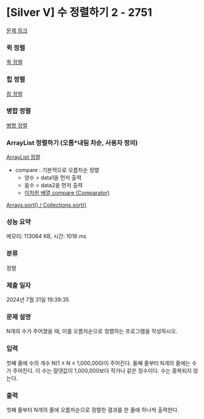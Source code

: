 # [Silver V] 수 정렬하기 2 - 2751 

[문제 링크](https://www.acmicpc.net/problem/2751) 

### 퀵 정렬
[ 퀵 정렬 ](https://st-lab.tistory.com/250)

### 힙 정렬
[ 힙 정렬 ](https://datamoney.tistory.com/240)


### 병합 정렬 
[ 병합 정렬 ](https://datamoney.tistory.com/238)


### ArrayList 정렬하기 (오름*내림 차순, 사용자 정의)
[ ArrayList 정렬 ](https://hianna.tistory.com/569)  <br>
- compare : 기본적으로 오름차순 정렬 <br>
   - 양수 > data1을 먼저 출력 <br>
   - 음수 > data2을 먼저 출력 <br>
   - [이차원 배열 compare (Comparator)](https://ifuwanna.tistory.com/328) <br>
 
[ Arrays.sort() / Collections.sort() ](https://80000coding.oopy.io/21cb57a3-681b-404d-a4ac-8ab0e7289bc0)


### 성능 요약

메모리: 113064 KB, 시간: 1016 ms

### 분류

정렬

### 제출 일자

2024년 7월 31일 19:39:35

### 문제 설명

<p>N개의 수가 주어졌을 때, 이를 오름차순으로 정렬하는 프로그램을 작성하시오.</p>

### 입력 

 <p>첫째 줄에 수의 개수 N(1 ≤ N ≤ 1,000,000)이 주어진다. 둘째 줄부터 N개의 줄에는 수가 주어진다. 이 수는 절댓값이 1,000,000보다 작거나 같은 정수이다. 수는 중복되지 않는다.</p>

### 출력 

 <p>첫째 줄부터 N개의 줄에 오름차순으로 정렬한 결과를 한 줄에 하나씩 출력한다.</p>

